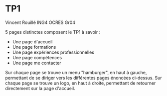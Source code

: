 # TP1

Vincent Rouillé
ING4 OCRES Gr04

5 pages distinctes composent le TP1 à savoir :
- Une page d'accueil
- Une page formations
- Une page expériences professionnelles
- Une page compétences
- Une page me contacter

Sur chaque page se trouve un menu "hamburger", en haut à gauche, permettant de se diriger vers les différentes pages énoncées ci-dessus. Sur chaque page se trouve un logo, en haut à droite, permettant de retourner directement sur la page d'accueil. 
